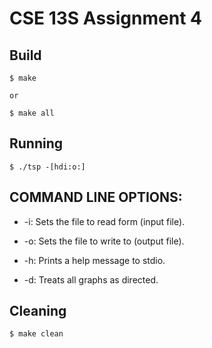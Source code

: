 # CSE 13S Assignment 4     

## Build    
    
    $ make     
    
    or
    
    $ make all
    
## Running    
    $ ./tsp -[hdi:o:]    
    
    
## COMMAND LINE OPTIONS:    
* -i: Sets the file to read form (input file).    
- -o: Sets the file to write to (output file). 
* -h: Prints a help message to stdio.
- -d: Treats all graphs as directed.
   



## Cleaning    
    
    $ make clean    
    

